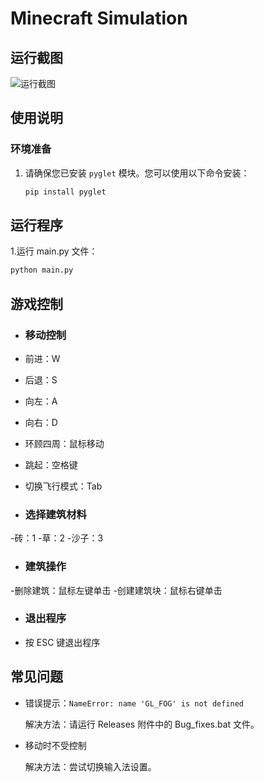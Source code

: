 # Minecraft Simulation

## 运行截图

![运行截图](img)

## 使用说明

### 环境准备

1. 请确保您已安装 `pyglet` 模块。您可以使用以下命令安装：
   ```bash
   pip install pyglet

## 运行程序

1.运行 main.py 文件：
   ```bash
   python main.py
   ```
## 游戏控制
- ### 移动控制

- 前进：W
- 后退：S
- 向左：A
- 向右：D
- 环顾四周：鼠标移动
- 跳起：空格键
- 切换飞行模式：Tab
- ### 选择建筑材料
-砖：1
-草：2
-沙子：3
- ### 建筑操作
-删除建筑：鼠标左键单击
-创建建筑块：鼠标右键单击
- ### 退出程序
- 按 ESC 键退出程序

## 常见问题
- 错误提示：`NameError: name 'GL_FOG' is not defined`

    解决方法：请运行 Releases 附件中的 Bug_fixes.bat 文件。

- 移动时不受控制

    解决方法：尝试切换输入法设置。
